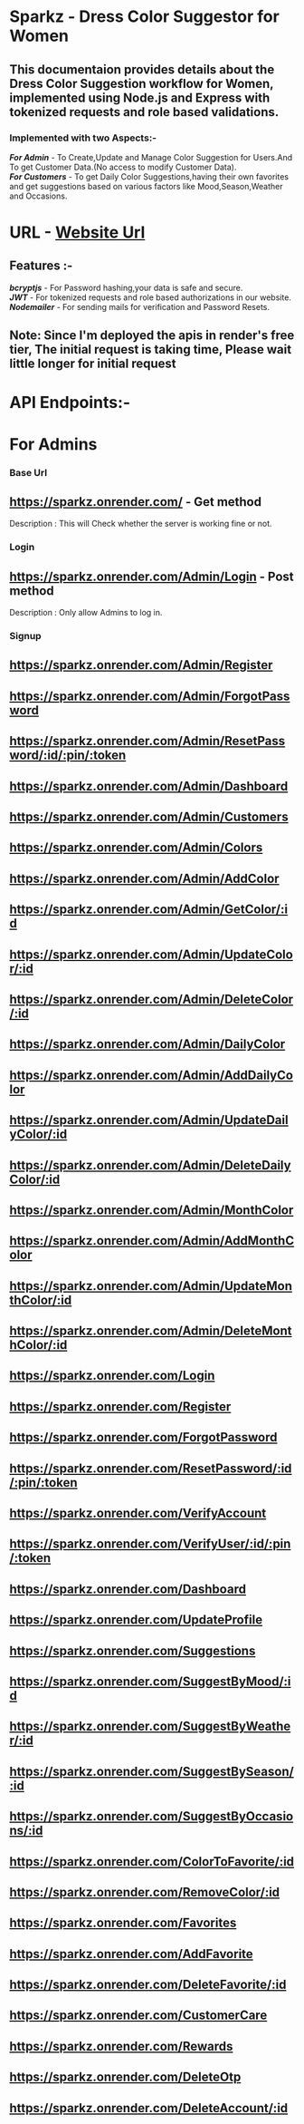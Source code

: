 # Sparkz - Dress Color Suggestor for Women

## This documentaion provides details about the Dress Color Suggestion workflow for Women, implemented using Node.js and Express with tokenized requests and role based validations.

### Implemented with two Aspects:-
***For Admin*** - To Create,Update and Manage Color Suggestion for Users.And To get Customer Data.(No access to modify Customer Data).<br/>
***For Customers*** - To get Daily Color Suggestions,having their own favorites and get suggestions based on various factors like Mood,Season,Weather and Occasions.


# URL - [Website Url](https://sparkz.onrender.com/)

## Features :-

***bcryptjs*** - For Password hashing,your data is safe and secure.<br/>
***JWT*** - For tokenized requests and role based authorizations in our website.<br/>
***Nodemailer*** - For sending mails for verification and Password Resets.</br>

## Note: Since I'm deployed the apis in render's free tier, The initial request is taking time, Please wait little longer for initial request

# API Endpoints:-

# For Admins

### Base Url
## https://sparkz.onrender.com/ - Get method
Description : This will Check whether the server is working fine or not.

### Login
## https://sparkz.onrender.com/Admin/Login - Post method
Description : Only allow Admins to log in.

### Signup
## https://sparkz.onrender.com/Admin/Register
## https://sparkz.onrender.com/Admin/ForgotPassword
## https://sparkz.onrender.com/Admin/ResetPassword/:id/:pin/:token
## https://sparkz.onrender.com/Admin/Dashboard
## https://sparkz.onrender.com/Admin/Customers
## https://sparkz.onrender.com/Admin/Colors
## https://sparkz.onrender.com/Admin/AddColor
## https://sparkz.onrender.com/Admin/GetColor/:id
## https://sparkz.onrender.com/Admin/UpdateColor/:id
## https://sparkz.onrender.com/Admin/DeleteColor/:id
## https://sparkz.onrender.com/Admin/DailyColor
## https://sparkz.onrender.com/Admin/AddDailyColor
## https://sparkz.onrender.com/Admin/UpdateDailyColor/:id
## https://sparkz.onrender.com/Admin/DeleteDailyColor/:id
## https://sparkz.onrender.com/Admin/MonthColor
## https://sparkz.onrender.com/Admin/AddMonthColor
## https://sparkz.onrender.com/Admin/UpdateMonthColor/:id
## https://sparkz.onrender.com/Admin/DeleteMonthColor/:id



## https://sparkz.onrender.com/Login
## https://sparkz.onrender.com/Register
## https://sparkz.onrender.com/ForgotPassword
## https://sparkz.onrender.com/ResetPassword/:id/:pin/:token
## https://sparkz.onrender.com/VerifyAccount
## https://sparkz.onrender.com/VerifyUser/:id/:pin/:token
## https://sparkz.onrender.com/Dashboard
## https://sparkz.onrender.com/UpdateProfile
## https://sparkz.onrender.com/Suggestions
## https://sparkz.onrender.com/SuggestByMood/:id
## https://sparkz.onrender.com/SuggestByWeather/:id
## https://sparkz.onrender.com/SuggestBySeason/:id
## https://sparkz.onrender.com/SuggestByOccasions/:id
## https://sparkz.onrender.com/ColorToFavorite/:id
## https://sparkz.onrender.com/RemoveColor/:id
## https://sparkz.onrender.com/Favorites
## https://sparkz.onrender.com/AddFavorite
## https://sparkz.onrender.com/DeleteFavorite/:id
## https://sparkz.onrender.com/CustomerCare
## https://sparkz.onrender.com/Rewards
## https://sparkz.onrender.com/DeleteOtp
## https://sparkz.onrender.com/DeleteAccount/:id
